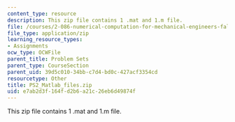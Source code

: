 ```yaml
---
content_type: resource
description: This zip file contains 1 .mat and 1.m file.
file: /courses/2-086-numerical-computation-for-mechanical-engineers-fall-2012/e7ab2d3f164fd2b6a21c26eb6d49874f_PS2_Matlab_files.zip
file_type: application/zip
learning_resource_types:
- Assignments
ocw_type: OCWFile
parent_title: Problem Sets
parent_type: CourseSection
parent_uid: 39d5c010-34bb-c7d4-bd0c-427acf3354cd
resourcetype: Other
title: PS2_Matlab_files.zip
uid: e7ab2d3f-164f-d2b6-a21c-26eb6d49874f
---
```

This zip file contains 1 .mat and 1.m file.

